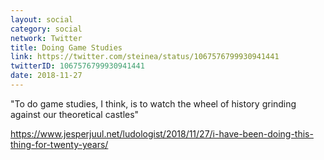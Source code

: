 ```yaml
---
layout: social
category: social
network: Twitter
title: Doing Game Studies
link: https://twitter.com/steinea/status/1067576799930941441
twitterID: 1067576799930941441
date: 2018-11-27
---
```


"To do game studies, I think, is to watch the wheel of history grinding against our theoretical castles"

<https://www.jesperjuul.net/ludologist/2018/11/27/i-have-been-doing-this-thing-for-twenty-years/>
